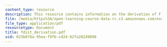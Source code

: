 ```yaml
---
content_type: resource
description: This resource contains information on the derivation of F dist.
file: /media/https%3A/open-learning-course-data-rc.s3.amazonaws.com/esd-86-models-data-and-inference-for-socio-technical-systems-spring-2007/025b6f8a95eaf9fbcd2462fa28249890_fdist_derivation.pdf
file_type: application/pdf
resourcetype: Document
title: fdist_derivation.pdf
uid: 025b6f8a-95ea-f9fb-cd24-62fa28249890
---
```

